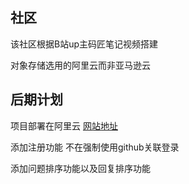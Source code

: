## 社区
该社区根据B站up主码匠笔记视频搭建

对象存储选用的阿里云而非亚马逊云


## 后期计划
项目部署在阿里云 [网站地址](community.wujun.ink)

添加注册功能 不在强制使用github关联登录

添加问题排序功能以及回复排序功能


